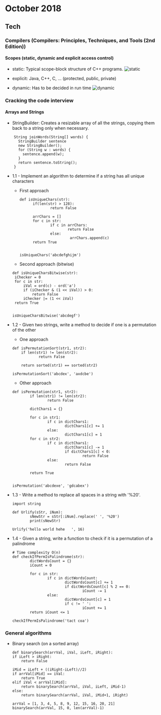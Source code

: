 October 2018
==========

Tech
----


### Compilers (Compilers: Principles, Techniques, and Tools (2nd Edition))
  
  #### Scopes (static, dynamic and explicit access control)
  
   - static: Typical scope-block structure of C++ programs.
   ![static](https://i.imgur.com/26nvu5U.png)

    
   - explicit: Java, C++, C, ... (protected, public, private)
    
   - dynamic: Has to be decided in run time
   ![dynamic](https://i.imgur.com/HT3JMFu.png)
  
    
### Cracking the code interview

  #### Arrays and Strings
    
  - StringBuilder: Creates a resizable array of all the strings, copying them back to a string only when necessary.
```
    String joinWords(String[] words) {
      StringBuilder sentence
      new StringBuilder();
      for (String w : words) {
        sentence.append(w);
      }
      return sentence.toString();
    }
```

  - 1.1 - Implement an algorithm to determine if a string has all unique characters
  
    - First approach
      ```
      def isUniqueChars(str):
            if(len(str) > 128):
                    return False

            arrChars = []
            for c in str:
                    if c in arrChars:
                            return False
                    else:
                             arrChars.append(c)
            return True


      isUniqueChars('abcdefghijm')
      ```
    - Second approach (bitwise)
     ```
     def isUniqueCharsBitwise(str):
      iChecker = 0
      for c in str:
          iVal = ord(c) - ord('a')
          if (iChecker & (1 << iVal)) > 0:
              return False
          iChecker |= (1 << iVal)
      return True


     isUniqueCharsBitwise('abcdegf')
     ```
  
  - 1.2 - Given two strings, write a method to decide if one is a permutation of the other
  
  
    - One approach
   
    ```
    def isPermutationSort(str1, str2):
        if len(str1) != len(str2):
                return False

        return sorted(str1) == sorted(str2)

    isPermutationSort('abcdex', 'axdcbe')
    ```
    - Other approach
    ```
    def isPermutation(str1, str2):
            if len(str1) != len(str2):
                    return False

            dictChars1 = {}

            for c in str1:
                    if c in dictChars1:
                            dictChars1[c] += 1
                    else:
                            dictChars1[c] = 1
            for c in str2:
                    if c in dictChars1:
                            dictChars1[c] -= 1
                            if dictChars1[c] < 0:
                                    return False
                    else:
                            return False

            return True


    isPermutation('abcdexe', 'gdcabex')                                
    ```
    
  - 1.3 - Write a method to replace all spaces in a string with '%20'.
    ```
    import string

    def Urlify(sStr, iNum):
            sNewStr = sStr[:iNum].replace(' ', '%20')
            print(sNewStr)
            
    Urlify('hello world hehe   ', 16)                                         
    ```
    
  - 1.4 - Given a string, write a function to check if it is a permutation of a palindrome
    
    ```
    # Time complexity O(n)
    def checkIfPermIsPalindrome(str):
            dictWordsCount = {}
            iCount = 0

            for c in str:
                    if c in dictWordsCount:
                            dictWordsCount[c] += 1     
                            if dictWordsCount[c] % 2 == 0:
                                    iCount -= 1
                    else:
                            dictWordsCount[c] = 1
                            if c != ' ':
                                    iCount += 1
            return iCount <= 1
            
    checkIfPermIsPalindrome('tact coa')
    ```
    
    
  ### General algorithms

   - Binary search (on a sorted array)
      ```
      def binarySearch(arrVal, iVal, iLeft, iRight):
      if iLeft > iRight:
          return False

      iMid = iLeft + ((iRight-iLeft)//2)
      if arrVal[iMid] == iVal:
          return True
      elif iVal < arrVal[iMid]:
          return binarySearch(arrVal, iVal, iLeft, iMid-1)
      else:
          return binarySearch(arrVal, iVal, iMid+1, iRight)

      arrVal = [1, 3, 4, 5, 8, 9, 12, 15, 16, 20, 21]
      binarySearch(arrVal, 15, 0, len(arrVal)-1)
      ```
